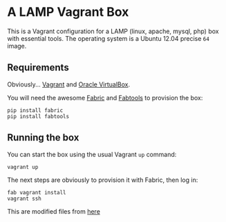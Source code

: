 # A LAMP Vagrant Box

This is a Vagrant configuration for a LAMP (linux, apache, mysql, php) box with essential tools.
The operating system is a Ubuntu 12.04 precise `64` image.

## Requirements

Obviously... [Vagrant](http://www.vagrantup.com/) and [Oracle VirtualBox](https://www.virtualbox.org/).

You will need the awesome [Fabric](http://fabfile.org) and 
[Fabtools](http://fabtools.readthedocs.org) to provision the box:

    pip install fabric
    pip install fabtools

## Running the box

You can start the box using the usual Vagrant `up` command:

    vagrant up

The next steps are obviously to provision it with Fabric, then log in:

    fab vagrant install
    vagrant ssh


This are modified files from [here](http://www.k3z.fr/blog/post/3/Developpement_Vagrant_debian_fabric_trio_gagnant)